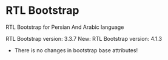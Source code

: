 # RTL Bootstrap

RTL Bootstrap for Persian And Arabic language

RTL Bootstrap version: 3.3.7
New: RTL Bootstrap version: 4.1.3

- There is no changes in bootstrap base attributes!
